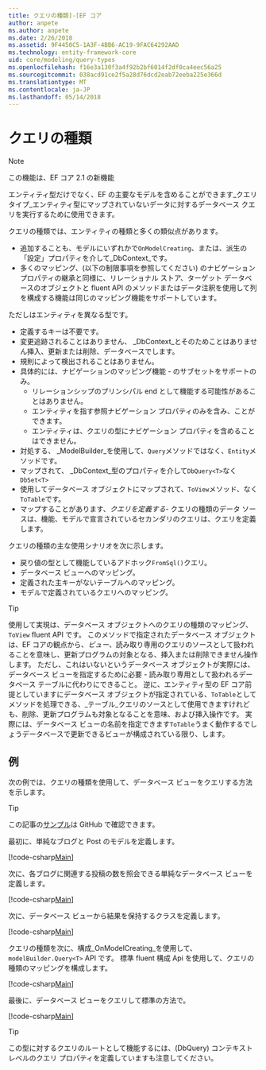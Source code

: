 ```yaml
---
title: クエリの種類]-[EF コア
author: anpete
ms.author: anpete
ms.date: 2/26/2018
ms.assetid: 9F4450C5-1A3F-4BB6-AC19-9FAC64292AAD
ms.technology: entity-framework-core
uid: core/modeling/query-types
ms.openlocfilehash: f16e3a130f3a4f92b2bf6014f2df0ca4eec56a25
ms.sourcegitcommit: 038acd91ce2f5a28d76dcd2eab72eeba225e366d
ms.translationtype: MT
ms.contentlocale: ja-JP
ms.lasthandoff: 05/14/2018
---
```

# <a name="query-types"></a>クエリの種類
> [!NOTE]
> この機能は、EF コア 2.1 の新機能

エンティティ型だけでなく、EF の主要なモデルを含めることができます_クエリ タイプ_エンティティ型にマップされていないデータに対するデータベース クエリを実行するために使用できます。

クエリの種類では、エンティティの種類と多くの類似点があります。

- 追加することも、モデルにいずれかで`OnModelCreating`、または、派生の「設定」プロパティを介して_DbContext_です。
- 多くのマッピング、(以下の制限事項を参照してください) のナビゲーション プロパティの継承と同様に、リレーショナル ストア、ターゲット データベースのオブジェクトと fluent API のメソッドまたはデータ注釈を使用して列を構成する機能は同じのマッピング機能をサポートしています。

ただしはエンティティを異なる型です。

- 定義するキーは不要です。
- 変更追跡されることはありません、 _DbContext_とそのためことはありません挿入、更新または削除、データベースでします。
- 規則によって検出されることはありません。
- 具体的には、ナビゲーションのマッピング機能 - のサブセットをサポートのみ。
  - リレーションシップのプリンシパル end として機能する可能性があることはありません。
  - エンティティを指す参照ナビゲーション プロパティのみを含み、ことができます。
  - エンティティは、クエリの型にナビゲーション プロパティを含めることはできません。
- 対処する、 _ModelBuilder_を使用して、`Query`メソッドではなく、`Entity`メソッドです。
- マップされて、 _DbContext_型のプロパティを介して`DbQuery<T>`なく `DbSet<T>`
- 使用してデータベース オブジェクトにマップされて、`ToView`メソッド、なく`ToTable`です。
- マップすることがあります、_クエリを定義する_- クエリの種類のデータ ソースは、機能、モデルで宣言されているセカンダリのクエリは、クエリを定義します。

クエリの種類の主な使用シナリオを次に示します。

- 戻り値の型として機能しているアドホック`FromSql()`クエリ。
- データベース ビューへのマッピング。
- 定義された主キーがないテーブルへのマッピング。
- モデルで定義されているクエリへのマッピング。

> [!TIP]
> 使用して実現は、データベース オブジェクトへのクエリの種類のマッピング、 `ToView` fluent API です。 このメソッドで指定されたデータベース オブジェクトは、EF コアの観点から、_ビュー_、読み取り専用のクエリのソースとして扱われることを意味し、更新プログラムの対象となる、挿入または削除できません操作します。 ただし、これはいないというデータベース オブジェクトが実際には、データベース ビューを指定するために必要 - 読み取り専用として扱われるデータベース テーブルに代わりにできること。 逆に、エンティティ型の EF コア前提としていますにデータベース オブジェクトが指定されている、`ToTable`としてメソッドを処理できる、_テーブル_クエリのソースとして使用できますけれども、削除、更新プログラムも対象となることを意味、および挿入操作です。 実際には、データベース ビューの名前を指定できます`ToTable`うまく動作するでしょうデータベースで更新できるビューが構成されている限り、します。

## <a name="example"></a>例

次の例では、クエリの種類を使用して、データベース ビューをクエリする方法を示します。

> [!TIP]
> この記事の[サンプル](https://github.com/aspnet/EntityFrameworkCore/tree/dev/samples/QueryTypes)は GitHub で確認できます。

最初に、単純なブログと Post のモデルを定義します。

[!code-csharp[Main](../../../efcore-dev/samples/QueryTypes/Program.cs#Entities)]

次に、各ブログに関連する投稿の数を照会できる単純なデータベース ビューを定義します。

[!code-csharp[Main](../../../efcore-dev/samples/QueryTypes/Program.cs#View)]

次に、データベース ビューから結果を保持するクラスを定義します。

[!code-csharp[Main](../../../efcore-dev/samples/QueryTypes/Program.cs#QueryType)]

クエリの種類を次に、構成_OnModelCreating_を使用して、 `modelBuilder.Query<T>` API です。
標準 fluent 構成 Api を使用して、クエリの種類のマッピングを構成します。

[!code-csharp[Main](../../../efcore-dev/samples/QueryTypes/Program.cs#Configuration)]

最後に、データベース ビューをクエリして標準の方法で。

[!code-csharp[Main](../../../efcore-dev/samples/QueryTypes/Program.cs#Query)]

> [!TIP]
> この型に対するクエリのルートとして機能するには、(DbQuery) コンテキスト レベルのクエリ プロパティを定義していますも注意してください。
